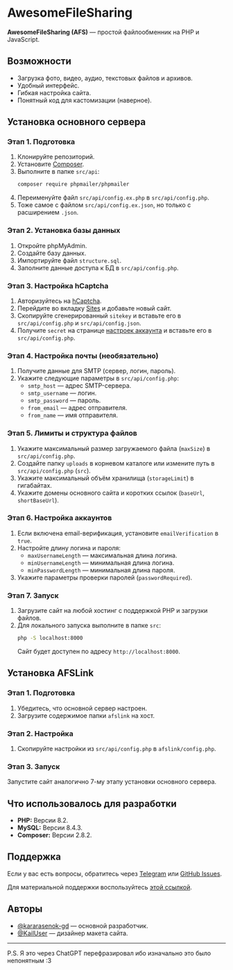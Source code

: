 # AwesomeFileSharing
**AwesomeFileSharing (AFS)** — простой файлообменник на PHP и JavaScript.

## Возможности
- Загрузка фото, видео, аудио, текстовых файлов и архивов.
- Удобный интерфейс.
- Гибкая настройка сайта.
- Понятный код для кастомизации (наверное).

## Установка основного сервера
### Этап 1. Подготовка
1. Клонируйте репозиторий.
2. Установите [Composer](https://getcomposer.org/download/).
3. Выполните в папке `src/api`:
   ```bash
   composer require phpmailer/phpmailer
   ```
4. Переименуйте файл `src/api/config.ex.php` в `src/api/config.php`.
5. Тоже самое с файлом `src/api/config.ex.json`, но только с расширением `.json`.

### Этап 2. Установка базы данных
1. Откройте phpMyAdmin.
2. Создайте базу данных.
3. Импортируйте файл `structure.sql`.
4. Заполните данные доступа к БД в `src/api/config.php`.

### Этап 3. Настройка hCaptcha
1. Авторизуйтесь на [hCaptcha](https://hcaptcha.com/).
2. Перейдите во вкладку [Sites](https://dashboard.hcaptcha.com/sites) и добавьте новый сайт.
3. Скопируйте сгенерированный `sitekey` и вставьте его в `src/api/config.php` и `src/api/config.json`.
5. Получите `secret` на странице [настроек аккаунта](https://dashboard.hcaptcha.com/settings/secrets) и вставьте его в `src/api/config.php`.

### Этап 4. Настройка почты (необязательно)
1. Получите данные для SMTP (сервер, логин, пароль).
2. Укажите следующие параметры в `src/api/config.php`:
   - `smtp_host` — адрес SMTP-сервера.
   - `smtp_username` — логин.
   - `smtp_password` — пароль.
   - `from_email` — адрес отправителя.
   - `from_name` — имя отправителя.

### Этап 5. Лимиты и структура файлов
1. Укажите максимальный размер загружаемого файла (`maxSize`) в `src/api/config.php`.
2. Создайте папку `uploads` в корневом каталоге или измените путь в `src/api/config.php` (`src`).
3. Укажите максимальный объём хранилища (`storageLimit`) в гигабайтах.
4. Укажите домены основного сайта и коротких ссылок (`baseUrl`, `shortBaseUrl`).

### Этап 6. Настройка аккаунтов
1. Если включена email-верификация, установите `emailVerification` в `true`.
2. Настройте длину логина и пароля:
   - `maxUsernameLength` — максимальная длина логина.
   - `minUsernameLength` — минимальная длина логина.
   - `minPasswordLength` — минимальная длина пароля.
3. Укажите параметры проверки паролей (`passwordRequired`).

### Этап 7. Запуск
1. Загрузите сайт на любой хостинг с поддержкой PHP и загрузки файлов.
2. Для локального запуска выполните в папке `src`:
   ```bash
   php -S localhost:8000
   ```
   Сайт будет доступен по адресу `http://localhost:8000`.

## Установка AFSLink
### Этап 1. Подготовка
1. Убедитесь, что основной сервер настроен.
2. Загрузите содержимое папки `afslink` на хост.

### Этап 2. Настройка
1. Скопируйте настройки из `src/api/config.php` в `afslink/config.php`.

### Этап 3. Запуск
Запустите сайт аналогично 7-му этапу установки основного сервера.

## Что использовалось для разработки
- **PHP:** Версии 8.2.
- **MySQL:** Версии 8.4.3.
- **Composer:** Версии 2.8.2.

## Поддержка
Если у вас есть вопросы, обратитесь через [Telegram](https://t.me/kararasenokk) или [GitHub Issues](https://github.com/kararasenok-gd/awesomefilesharing/issues).

Для материальной поддержки воспользуйтесь [этой ссылкой](https://t.me/krrsnkbio/26).

## Авторы
- [@kararasenok-gd](https://github.com/kararasenok-gd) — основной разработчик.
- [@KailUser](https://github.com/KailUser) — дизайнер макета сайта.

---

P.S. Я это через ChatGPT перефразировал ибо изначально это было непонятным :3